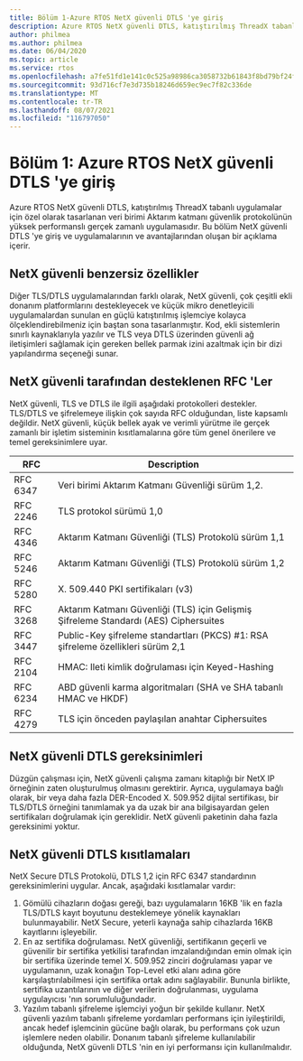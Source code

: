 ```yaml
---
title: Bölüm 1-Azure RTOS NetX güvenli DTLS 'ye giriş
description: Azure RTOS NetX güvenli DTLS, katıştırılmış ThreadX tabanlı uygulamalar için tasarlanan veri birimi Aktarım katmanı güvenlik protokolünün gerçek zamanlı bir uygulamasıdır.
author: philmea
ms.author: philmea
ms.date: 06/04/2020
ms.topic: article
ms.service: rtos
ms.openlocfilehash: a7fe51fd1e141c0c525a98986ca3058732b61843f8bd79bf24fc5ac986147501
ms.sourcegitcommit: 93d716cf7e3d735b18246d659ec9ec7f82c336de
ms.translationtype: MT
ms.contentlocale: tr-TR
ms.lasthandoff: 08/07/2021
ms.locfileid: "116797050"
---
```

# <a name="chapter-1-introduction-to-azure-rtos-netx-secure-dtls"></a>Bölüm 1: Azure RTOS NetX güvenli DTLS 'ye giriş

Azure RTOS NetX güvenli DTLS, katıştırılmış ThreadX tabanlı uygulamalar için özel olarak tasarlanan veri birimi Aktarım katmanı güvenlik protokolünün yüksek performanslı gerçek zamanlı uygulamasıdır. Bu bölüm NetX güvenli DTLS 'ye giriş ve uygulamalarının ve avantajlarından oluşan bir açıklama içerir.

## <a name="netx-secure-unique-features"></a>NetX güvenli benzersiz özellikler

Diğer TLS/DTLS uygulamalarından farklı olarak, NetX güvenli, çok çeşitli ekli donanım platformlarını destekleyecek ve küçük mikro denetleyicili uygulamalardan sunulan en güçlü katıştırılmış işlemciye kolayca ölçeklendirebilmeniz için baştan sona tasarlanmıştır. Kod, ekli sistemlerin sınırlı kaynaklarıyla yazılır ve TLS veya DTLS üzerinden güvenli ağ iletişimleri sağlamak için gereken bellek parmak izini azaltmak için bir dizi yapılandırma seçeneği sunar.

## <a name="rfcs-supported-by-netx-secure"></a>NetX güvenli tarafından desteklenen RFC 'Ler

NetX güvenli, TLS ve DTLS ile ilgili aşağıdaki protokolleri destekler. TLS/DTLS ve şifrelemeye ilişkin çok sayıda RFC olduğundan, liste kapsamlı değildir. NetX güvenli, küçük bellek ayak ve verimli yürütme ile gerçek zamanlı bir işletim sisteminin kısıtlamalarına göre tüm genel önerilere ve temel gereksinimlere uyar.


| RFC | Description |
| --- | ----------- |
| RFC 6347 | Veri birimi Aktarım Katmanı Güvenliği sürüm 1,2. |
| RFC 2246 | TLS protokol sürümü 1,0|
| RFC 4346 | Aktarım Katmanı Güvenliği (TLS) Protokolü sürüm 1,1 |
| RFC 5246 | Aktarım Katmanı Güvenliği (TLS) Protokolü sürüm 1,2 |
| RFC 5280 | X. 509.440 PKI sertifikaları (v3) |
| RFC 3268 | Aktarım Katmanı Güvenliği (TLS) için Gelişmiş Şifreleme Standardı (AES) Ciphersuites |
| RFC 3447 | Public-Key şifreleme standartları (PKCS) #1: RSA şifreleme özellikleri sürüm 2,1 |
| RFC 2104 | HMAC: Ileti kimlik doğrulaması için Keyed-Hashing |
| RFC 6234 | ABD güvenli karma algoritmaları (SHA ve SHA tabanlı HMAC ve HKDF) |
| RFC 4279 | TLS için önceden paylaşılan anahtar Ciphersuites |

## <a name="netx-secure-dtls-requirements"></a>NetX güvenli DTLS gereksinimleri

Düzgün çalışması için, NetX güvenli çalışma zamanı kitaplığı bir NetX IP örneğinin zaten oluşturulmuş olmasını gerektirir. Ayrıca, uygulamaya bağlı olarak, bir veya daha fazla DER-Encoded X. 509.952 dijital sertifikası, bir TLS/DTLS örneğini tanımlamak ya da uzak bir ana bilgisayardan gelen sertifikaları doğrulamak için gereklidir. NetX güvenli paketinin daha fazla gereksinimi yoktur.

## <a name="netx-secure-dtls-constraints"></a>NetX güvenli DTLS kısıtlamaları

NetX Secure DTLS Protokolü, DTLS 1,2 için RFC 6347 standardının gereksinimlerini uygular. Ancak, aşağıdaki kısıtlamalar vardır:

1. Gömülü cihazların doğası gereği, bazı uygulamaların 16KB 'lik en fazla TLS/DTLS kayıt boyutunu desteklemeye yönelik kaynakları bulunmayabilir. NetX Secure, yeterli kaynağa sahip cihazlarda 16KB kayıtlarını işleyebilir.
2. En az sertifika doğrulaması. NetX güvenliği, sertifikanın geçerli ve güvenilir bir sertifika yetkilisi tarafından imzalandığından emin olmak için bir sertifika üzerinde temel X. 509.952 zinciri doğrulaması yapar ve uygulamanın, uzak konağın Top-Level etki alanı adına göre karşılaştırılabilmesi için sertifika ortak adını sağlayabilir. Bununla birlikte, sertifika uzantılarının ve diğer verilerin doğrulanması, uygulama uygulayıcısı 'nın sorumluluğundadır.
3. Yazılım tabanlı şifreleme işlemciyi yoğun bir şekilde kullanır. NetX güvenli yazılım tabanlı şifreleme yordamları performans için iyileştirildi, ancak hedef işlemcinin gücüne bağlı olarak, bu performans çok uzun işlemlere neden olabilir. Donanım tabanlı şifreleme kullanılabilir olduğunda, NetX güvenli DTLS 'nin en iyi performansı için kullanılmalıdır.
